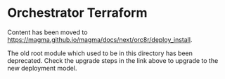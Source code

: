 # Orchestrator Terraform

Content has been moved to
<https://magma.github.io/magma/docs/next/orc8r/deploy_install>.

The old root module which used to be in this directory has been deprecated.
Check the upgrade steps in the link above to upgrade to the new deployment
model.
